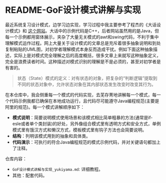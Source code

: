 # README-GoF设计模式讲解与实现

最近系统复习设计模式，边学习边实现，学习过程中我主要参考了程杰的《大话设计模式》和 [这个网站](http://c.biancheng.net/view/1317.html)。大话中的示例代码是C++，后者网站虽然用的是Java，但每一个示例都用窗体展示，夹杂了大量无关模式的awt和swing代码，不利于集中理解模式运作过程。网上大量关于设计模式的文章总是充斥着很多抽象说明和到处复制粘贴的UML图，对初学者理解模式本身反而造成干扰。例如下面这种抽象描述，实际上是对模式完全理解之后的高度概括，很多文章上来就写这种抽象定义，完全是浪费读者时间。这种描述对模式识别的理解是不是必须的，甚至对初学者是有害的。
> 状态（State）模式的定义：对有状态的对象，把复杂的“判断逻辑”提取到不同的状态对象中，允许状态对象在其内部状态发生改变时改变其行为。



在本仓库中，我会侧重每一个模式的代码实现，去芜存菁地讲解每一个模式，每一个代码示例我都已确保在本地成功运行，且代码尽可能遵守Java编程规范(主要是阿里的规范)。每一个模式讲解顺序如下：

- **模式说明**：简要说明模式使用场景和该模式相比简单粗暴的方法(通常是if-esle或者单个类封装)的好处，另外像组合模式里有透明方式和安全方式，单例模式里有饿汉方式和懒汉方式，模板模式里有钩子方法也会简要说明。
- **结构**：列明该模式用到的抽象和具体类。
- **代码演示**：可执行的符合Java编程规范的模式示例代码，并对关键语句都加上了注释。

仓库内容：
- `GoF设计模式讲解与实现_yukiyama.md`: 详细教程。
- 其他：配套代码。

